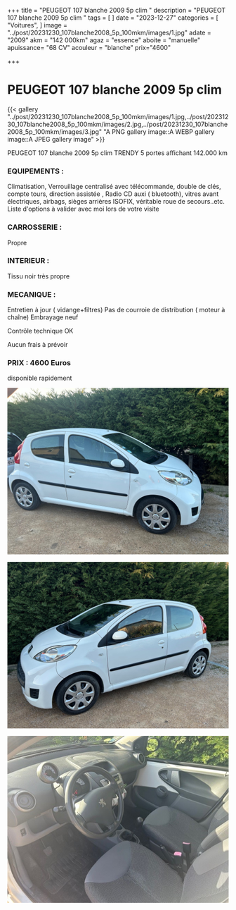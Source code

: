 +++
title = "PEUGEOT 107 blanche 2009 5p clim "
description = "PEUGEOT 107 blanche 2009 5p clim  "
tags = [
]
date = "2023-12-27"
categories = [
    "Voitures",
]
image = "../post/20231230_107blanche2008_5p_100mkm/images/1.jpg"
adate = "2009"
akm = "142 000km"
agaz = "essence"
aboite = "manuelle"
apuissance= "68 CV"
acouleur = "blanche"
prix="4600"

+++

# PEUGEOT 107 blanche 2009 5p clim

{{< gallery  "../post/20231230_107blanche2008_5p_100mkm/images/1.jpg,../post/20231230_107blanche2008_5p_100mkm/images/2.jpg,../post/20231230_107blanche2008_5p_100mkm/images/3.jpg" "A PNG gallery image::A WEBP gallery image::A JPEG gallery image" >}}
 


PEUGEOT 107 blanche 2009 5p clim TRENDY 5 portes affichant 142.000 km


### EQUIPEMENTS :
Climatisation, Verrouillage centralisé avec télécommande, double de clés, compte tours, direction assistée , Radio CD auxi ( bluetooth), vitres avant électriques, airbags, sièges arrières ISOFIX, véritable roue de secours..etc.
Liste d'options à valider avec moi lors de votre visite


### CARROSSERIE :
Propre 


### INTERIEUR :
Tissu noir très propre

### MECANIQUE :
Entretien à jour ( vidange+filtres)
Pas de courroie de distribution ( moteur à chaîne)
Embrayage neuf


Contrôle technique OK 

Aucun frais à prévoir


### PRIX : 4600 Euros

disponible rapidement


<!-- more -->


![](images/1.jpg)

![](images/2.jpg)

![](images/3.jpg)

